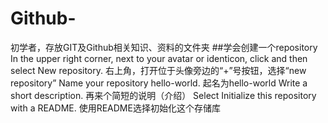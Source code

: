# Github-
 初学者，存放GIT及Github相关知识、资料的文件夹
##学会创建一个repository
In the upper right corner, next to your avatar or identicon, click  and then select New repository.
右上角，打开位于头像旁边的“+”号按钮，选择“new repository”
Name your repository hello-world.
起名为hello-world
Write a short description.
再来个简短的说明（介绍）
Select Initialize this repository with a README.
使用README选择初始化这个存储库
